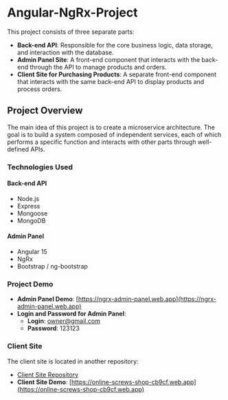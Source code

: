 
# Angular-NgRx-Project

This project consists of three separate parts:

- **Back-end API**: Responsible for the core business logic, data storage, and interaction with the database.
- **Admin Panel Site**: A front-end component that interacts with the back-end through the API to manage products and orders.
- **Client Site for Purchasing Products**: A separate front-end component that interacts with the same back-end API to display products and process orders.

## Project Overview

The main idea of this project is to create a microservice architecture. The goal is to build a system composed of independent services, each of which performs a specific function and interacts with other parts through well-defined APIs.

### Technologies Used

#### Back-end API
- Node.js
- Express
- Mongoose
- MongoDB

#### Admin Panel
- Angular 15
- NgRx
- Bootstrap / ng-bootstrap

### Project Demo

- **Admin Panel Demo**: [https://ngrx-admin-panel.web.app](https://ngrx-admin-panel.web.app)
- **Login and Password for Admin Panel**:
    - **Login**: owner@gmail.com
    - **Password**: 123123

### Client Site

The client site is located in another repository:
- [Client Site Repository](https://github.com/GlobalScript/React-online-screws-shop)
- **Client Site Demo**: [https://online-screws-shop-cb9cf.web.app](https://online-screws-shop-cb9cf.web.app)
